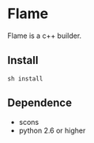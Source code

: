 Flame
=====

Flame is a c++ builder.

## Install

    sh install

## Dependence

* scons
* python 2.6 or higher

